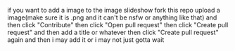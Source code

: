 if you want to add a image to the image slideshow fork this repo upload a image(make sure it is .png and it can't be nsfw or anything like that) and then click "Contribute" then click "Open pull request" then click "Create pull request" and then add a title or whatever then click "Create pull request" again and then i may add it or i may not just gotta wait
